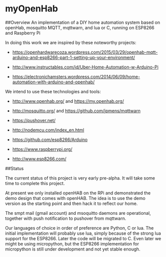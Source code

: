 # myOpenHab

##Overview
An implementation of a DIY home automation system based on openHab, mosquitto MQTT, mqttwarn, and lua or C, running on ESP8266 and Raspberry Pi

In doing this work we are inspired by these noteworthy projects:

- <https://openhardwarecoza.wordpress.com/2015/03/29/openhab-mqtt-arduino-and-esp8266-part-1-setting-up-your-environment/>

- <http://www.instructables.com/id/Uber-Home-Automation-w-Arduino-Pi>

- <https://electronichamsters.wordpress.com/2014/06/09/home-automation-with-arduino-and-openhab/>

We intend to use these technologies and tools:

- <http://www.openhab.org/> and <https://my.openhab.org/>

- <http://mosquitto.org/> and <https://github.com/jpmens/mqttwarn>

- <https://pushover.net/>

- <http://nodemcu.com/index_en.html>

- <https://github.com/esp8266/Arduino>

- <https://www.raspberrypi.org/>

- <http://www.esp8266.com/>


##Status

The current status of this project is very early pre-alpha.  It will take some time to complete this project.

At present we only installed openHAB on the RPi and demonstrated the demo design that comes with openHAB.  The idea is to use the demo version as the starting point and then hack it to reflect our home.

The smpt mail (gmail account) and msoquitto daemons are operational, together with push notification to pushover from mqttwarn.

Our languages of choice in order of preference are Python, C or lua.  The initial implementation will probably use lua, simply because of the strong lua support for the ESP8266.  Later the code will be migrated to C. Even later we might be using micropython, but the ESP8266 implementation for micropython is still under development and not yet stable enough.



  
